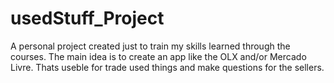 # usedStuff_Project
A personal project created just to train my skills learned through the courses. The main idea is to create an app like the OLX and/or Mercado Livre. Thats useble for trade used things and make questions for the sellers.
